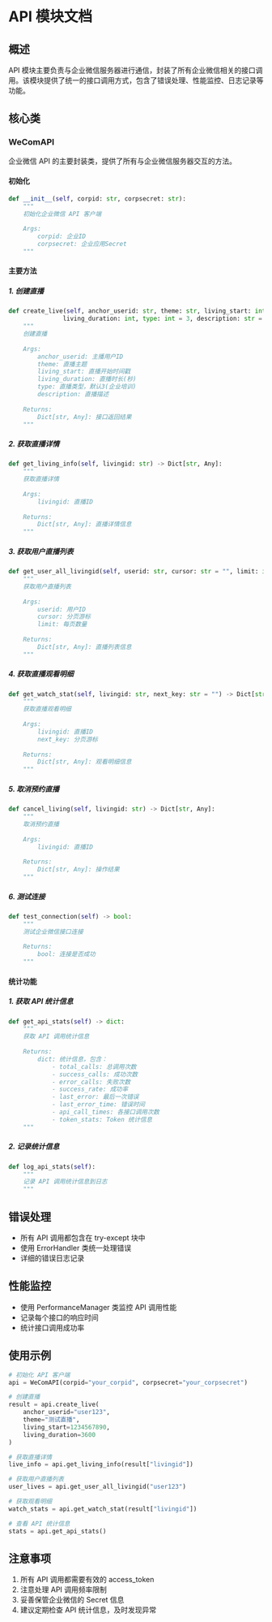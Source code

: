 # API 模块文档

## 概述
API 模块主要负责与企业微信服务器进行通信，封装了所有企业微信相关的接口调用。该模块提供了统一的接口调用方式，包含了错误处理、性能监控、日志记录等功能。

## 核心类

### WeComAPI
企业微信 API 的主要封装类，提供了所有与企业微信服务器交互的方法。

#### 初始化
```python
def __init__(self, corpid: str, corpsecret: str):
    """
    初始化企业微信 API 客户端
    
    Args:
        corpid: 企业ID
        corpsecret: 企业应用Secret
    """
```

#### 主要方法

##### 1. 创建直播
```python
def create_live(self, anchor_userid: str, theme: str, living_start: int, 
               living_duration: int, type: int = 3, description: str = "") -> Dict[str, Any]:
    """
    创建直播
    
    Args:
        anchor_userid: 主播用户ID
        theme: 直播主题
        living_start: 直播开始时间戳
        living_duration: 直播时长(秒)
        type: 直播类型，默认3(企业培训)
        description: 直播描述
        
    Returns:
        Dict[str, Any]: 接口返回结果
    """
```

##### 2. 获取直播详情
```python
def get_living_info(self, livingid: str) -> Dict[str, Any]:
    """
    获取直播详情
    
    Args:
        livingid: 直播ID
        
    Returns:
        Dict[str, Any]: 直播详情信息
    """
```

##### 3. 获取用户直播列表
```python
def get_user_all_livingid(self, userid: str, cursor: str = "", limit: int = 20) -> Dict[str, Any]:
    """
    获取用户直播列表
    
    Args:
        userid: 用户ID
        cursor: 分页游标
        limit: 每页数量
        
    Returns:
        Dict[str, Any]: 直播列表信息
    """
```

##### 4. 获取直播观看明细
```python
def get_watch_stat(self, livingid: str, next_key: str = "") -> Dict[str, Any]:
    """
    获取直播观看明细
    
    Args:
        livingid: 直播ID
        next_key: 分页游标
        
    Returns:
        Dict[str, Any]: 观看明细信息
    """
```

##### 5. 取消预约直播
```python
def cancel_living(self, livingid: str) -> Dict[str, Any]:
    """
    取消预约直播
    
    Args:
        livingid: 直播ID
        
    Returns:
        Dict[str, Any]: 操作结果
    """
```

##### 6. 测试连接
```python
def test_connection(self) -> bool:
    """
    测试企业微信接口连接
    
    Returns:
        bool: 连接是否成功
    """
```

#### 统计功能

##### 1. 获取 API 统计信息
```python
def get_api_stats(self) -> dict:
    """
    获取 API 调用统计信息
    
    Returns:
        dict: 统计信息，包含：
            - total_calls: 总调用次数
            - success_calls: 成功次数
            - error_calls: 失败次数
            - success_rate: 成功率
            - last_error: 最后一次错误
            - last_error_time: 错误时间
            - api_call_times: 各接口调用次数
            - token_stats: Token 统计信息
    """
```

##### 2. 记录统计信息
```python
def log_api_stats(self):
    """
    记录 API 调用统计信息到日志
    """
```

## 错误处理
- 所有 API 调用都包含在 try-except 块中
- 使用 ErrorHandler 类统一处理错误
- 详细的错误日志记录

## 性能监控
- 使用 PerformanceManager 类监控 API 调用性能
- 记录每个接口的响应时间
- 统计接口调用成功率

## 使用示例

```python
# 初始化 API 客户端
api = WeComAPI(corpid="your_corpid", corpsecret="your_corpsecret")

# 创建直播
result = api.create_live(
    anchor_userid="user123",
    theme="测试直播",
    living_start=1234567890,
    living_duration=3600
)

# 获取直播详情
live_info = api.get_living_info(result["livingid"])

# 获取用户直播列表
user_lives = api.get_user_all_livingid("user123")

# 获取观看明细
watch_stats = api.get_watch_stat(result["livingid"])

# 查看 API 统计信息
stats = api.get_api_stats()
```

## 注意事项
1. 所有 API 调用都需要有效的 access_token
2. 注意处理 API 调用频率限制
3. 妥善保管企业微信的 Secret 信息
4. 建议定期检查 API 统计信息，及时发现异常 